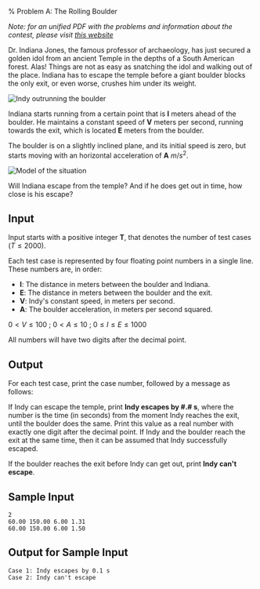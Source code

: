 % Problem A: The Rolling Boulder

_Note: for an unified PDF with the problems and information about the
contest, please visit [this
website](https://sites.google.com/a/diptongonante.com/ffa-pc/contests/free-for-all-3-cs-adventures-of-indiana-jones)_

Dr. Indiana Jones, the famous professor of archaeology, has just secured a
golden idol from an ancient Temple in the depths of a South American forest.
Alas! Things are not as easy as snatching the idol and walking out of the
place. Indiana has to escape the temple before a giant boulder blocks the
only exit, or even worse, crushes him under its weight.

![Indy outrunning the boulder](boulder1.jpg)

Indiana starts running from a certain point that is **I** meters ahead of
the boulder. He maintains a constant speed of **V** meters per second,
running towards the exit, which is located **E** meters from the boulder.

The boulder is on a slightly inclined plane, and its initial speed is zero,
but starts moving with an horizontal acceleration of **A** $m/s^2$.

![Model of the situation](boulder2.jpg)

Will Indiana escape from the temple? And if he does get out in time, how
close is his escape?

## Input ##

Input starts with a positive integer **T**, that denotes the number of test
cases ($T \leq 2000$).

Each test case is represented by four floating point numbers in a single
line. These numbers are, in order:

* **I**: The distance in meters between the boulder and Indiana.
* **E**: The distance in meters between the boulder and the exit.
* **V**: Indy's constant speed, in meters per second.
* **A**: The boulder acceleration, in meters per second squared.

$0 < V \leq 100$ ; $0 < A \leq 10$ ; $0 \leq I \leq E \leq 1000$

All numbers will have two digits after the decimal point.

## Output ##

For each test case, print the case number, followed by a message as follows:

If Indy can escape the temple, print **Indy escapes by #.# s**, where the
number is the time (in seconds) from the moment Indy reaches the exit, until
the boulder does the same. Print this value as a real number with exactly
one digit after the decimal point. If Indy and the boulder reach the exit at
the same time, then it can be assumed that Indy successfully escaped.

If the boulder reaches the exit before Indy can get out, print **Indy can't
escape**.

## Sample Input ##

~~~~
2
60.00 150.00 6.00 1.31
60.00 150.00 6.00 1.50
~~~~

## Output for Sample Input ##

~~~~
Case 1: Indy escapes by 0.1 s
Case 2: Indy can't escape
~~~~
